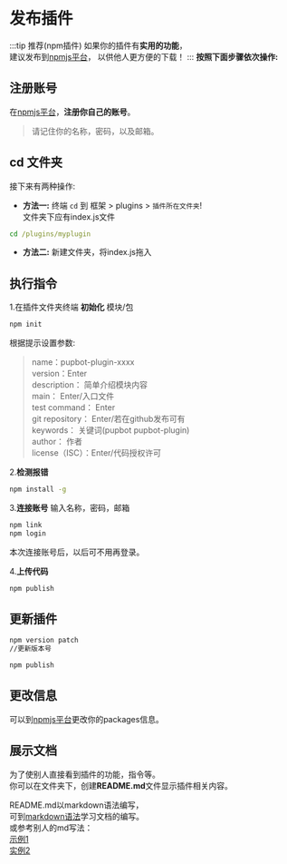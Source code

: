# 发布插件
:::tip 推荐(npm插件)
如果你的插件有**实用的功能**，<br>建议发布到[npmjs平台](https://www.npmjs.com/)，
以供他人更方便的下载！
:::
**按照下面步骤依次操作:**
## 注册账号
在[npmjs平台](https://www.npmjs.com/)，**注册你自己的账号**。<br>
>请记住你的名称，密码，以及邮箱。
## cd 文件夹
接下来有两种操作:
- **方法一:** 终端 `cd` 到 框架 > plugins > `插件所在文件夹`!<br> 文件夹下应有index.js文件
```cmd
cd /plugins/myplugin 
```
- **方法二:** 新建文件夹，将index.js拖入

## 执行指令
1.在插件文件夹终端 **初始化** 模块/包
```cmd
npm init 
```
根据提示设置参数:
>name：pupbot-plugin-xxxx<br>
version：Enter<br>
description： 简单介绍模块内容<br>
main： Enter/入口文件<br>
test command： Enter<br>
git repository： Enter/若在github发布可有<br>
keywords： 关键词(pupbot pupbot-plugin)<br>
author： 作者<br>
license（ISC）：Enter/代码授权许可

2.**检测报错**

```cmd
npm install -g
```
3.**连接账号**
输入名称，密码，邮箱
```cmd
npm link
npm login
```
本次连接账号后，以后可不用再登录。<br>

4.**上传代码**
```cmd
npm publish
```
## 更新插件
```cmd
npm version patch
//更新版本号
```
```cmd
npm publish
```

## 更改信息
可以到[npmjs平台](https://www.npmjs.com/)更改你的packages信息。

## 展示文档
为了使别人直接看到插件的功能，指令等。<br>
你可以在文件夹下，创建**README.md**文件显示插件相关内容。

README.md以markdown语法编写，<br>
可到[markdown语法](https://markdown.com.cn/editor/)学习文档的编写。<br>
或参考别人的md写法：<br>
[示例1](https://www.npmjs.com/package/pupbot-plugin-ai?activeTab=explore)<br>
[实例2](https://www.npmjs.com/package/pupbot-plugin-mcmotd?activeTab=explore)

